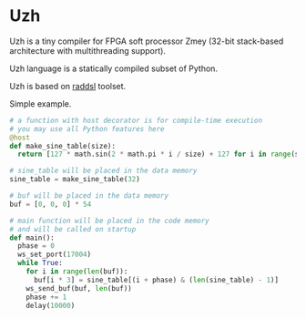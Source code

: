 # Uzh

Uzh is a tiny compiler for FPGA soft processor Zmey (32-bit stack-based architecture with multithreading support).

Uzh language is a statically compiled subset of Python.

Uzh is based on [raddsl](https://github.com/true-grue/raddsl) toolset.

Simple example.

```python
# a function with host decorator is for compile-time execution
# you may use all Python features here
@host
def make_sine_table(size):
  return [127 * math.sin(2 * math.pi * i / size) + 127 for i in range(size)]

# sine_table will be placed in the data memory
sine_table = make_sine_table(32)

# buf will be placed in the data memory
buf = [0, 0, 0] * 54

# main function will be placed in the code memory
# and will be called on startup
def main():
  phase = 0
  ws_set_port(17004)
  while True:
    for i in range(len(buf)):
      buf[i * 3] = sine_table[(i + phase) & (len(sine_table) - 1)]
    ws_send_buf(buf, len(buf))
    phase += 1
    delay(10000)

```
